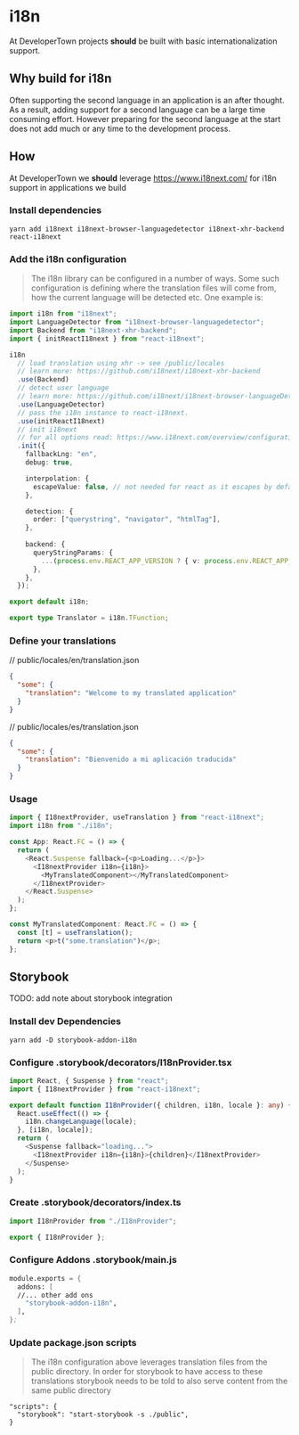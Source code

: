 # i18n

At DeveloperTown projects **should** be built with basic internationalization support.

## Why build for i18n

Often supporting the second language in an application is an after thought. As a result, adding support for a second language can be a large time consuming effort. However preparing for the second language at the start does not add much or any time to the development process.

## How

At DeveloperTown we **should** leverage https://www.i18next.com/ for i18n support in applications we build

### Install dependencies

```
yarn add i18next i18next-browser-languagedetector i18next-xhr-backend react-i18next
```

### Add the i18n configuration

> The i18n library can be configured in a number of ways. Some such configuration is defining where the translation files will come from, how the current language will be detected etc. One example is:

```ts
import i18n from "i18next";
import LanguageDetector from "i18next-browser-languagedetector";
import Backend from "i18next-xhr-backend";
import { initReactI18next } from "react-i18next";

i18n
  // load translation using xhr -> see /public/locales
  // learn more: https://github.com/i18next/i18next-xhr-backend
  .use(Backend)
  // detect user language
  // learn more: https://github.com/i18next/i18next-browser-languageDetector
  .use(LanguageDetector)
  // pass the i18n instance to react-i18next.
  .use(initReactI18next)
  // init i18next
  // for all options read: https://www.i18next.com/overview/configuration-options
  .init({
    fallbackLng: "en",
    debug: true,

    interpolation: {
      escapeValue: false, // not needed for react as it escapes by default
    },

    detection: {
      order: ["querystring", "navigator", "htmlTag"],
    },
    
    backend: {
      queryStringParams: {
        ...(process.env.REACT_APP_VERSION ? { v: process.env.REACT_APP_VERSION } : {}),
      },
    },
  });

export default i18n;

export type Translator = i18n.TFunction;
```

### Define your translations

// public/locales/en/translation.json

```json
{
  "some": {
    "translation": "Welcome to my translated application"
  }
}
```

// public/locales/es/translation.json

```json
{
  "some": {
    "translation": "Bienvenido a mi aplicación traducida"
  }
}
```

### Usage

```ts
import { I18nextProvider, useTranslation } from "react-i18next";
import i18n from "./i18n";

const App: React.FC = () => {
  return (
    <React.Suspense fallback={<p>Loading...</p>}>
      <I18nextProvider i18n={i18n}>
        <MyTranslatedComponent></MyTranslatedComponent>
      </I18nextProvider>
    </React.Suspense>
  );
};

const MyTranslatedComponent: React.FC = () => {
  const [t] = useTranslation();
  return <p>t("some.translation")</p>;
};
```

## Storybook

TODO: add note about storybook integration

### Install dev Dependencies

```
yarn add -D storybook-addon-i18n
```

### Configure .storybook/decorators/I18nProvider.tsx

```ts
import React, { Suspense } from "react";
import { I18nextProvider } from "react-i18next";

export default function I18nProvider({ children, i18n, locale }: any) {
  React.useEffect(() => {
    i18n.changeLanguage(locale);
  }, [i18n, locale]);
  return (
    <Suspense fallback="loading...">
      <I18nextProvider i18n={i18n}>{children}</I18nextProvider>
    </Suspense>
  );
}
```

### Create .storybook/decorators/index.ts

```ts
import I18nProvider from "./I18nProvider";

export { I18nProvider };
```

### Configure Addons .storybook/main.js

```ss
module.exports = {
  addons: [
  //... other add ons
    "storybook-addon-i18n",
  ],
};
```

### Update package.json scripts

> The i18n configuration above leverages translation files from the public directory. In order for storybook to have access to these translations storybook needs to be told to also serve content from the same public directory

```
"scripts": {
  "storybook": "start-storybook -s ./public",
}
```
